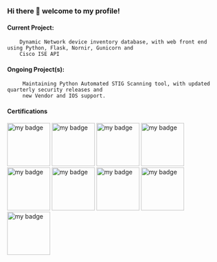 ### Hi there 👋 welcome to my profile!

#### Current Project:
        Dynamic Network device inventory database, with web front end using Python, Flask, Nornir, Gunicorn and 
        Cisco ISE API

#### Ongoing Project(s):
         Maintaining Python Automated STIG Scanning tool, with updated quarterly security releases and
         new Vendor and IOS support.


#### Certifications
<div>
<p float="left">
<a href="https://www.credly.com/badges/db209e46-b9ec-40d4-b7d7-778f27986b73/public_url">
    <img src="https://images.credly.com/size/220x220/images/6eeb0a98-33cb-4f72-bfc3-f89d65a3286c/image.png"
    width="100" alt="my badge" title="Click to verify"></a>
<a href="https://www.credly.com/badges/a8752bca-bc7c-4f23-9828-c7498d64640f/public_url">
    <img src ="https://images.credly.com/size/220x220/images/4d054f39-f581-4442-8923-c5cd32720ef6/Classof2020-badge-600x600.png" 
    width="100" alt="my badge" title="Click to verify"></a>
<a href="https://www.credly.com/badges/105a8d52-cecf-4dee-804a-e9aced362a91/public_url">
    <img src ="https://images.credly.com/images/706353b7-3a49-4e7b-80d6-ce80a597f580/cisco_ccnp_R_26S.png" 
    width="100" alt="my badge" title="Click to verify"></a>
<a href="https://www.credly.com/badges/1aea63e2-8040-428c-ab9e-be9f1f8f79da/public_url">
    <img src ="https://images.credly.com/size/220x220/images/07f70c56-f067-458e-bbe5-736f055f0cce/CCNP_Enterprise_large.png" 
    width="100" alt="my badge" title="Click to verify"></a>
<a href="https://www.credly.com/badges/f1fe5215-1e78-4d92-806d-e6b7fe87cd7a/public_url">
    <img src ="https://images.credly.com/size/220x220/images/e21e94f7-feec-4717-9687-ac150b213f64/Cisco_DevNetAsst_600.png" 
    width="100" alt="my badge" title="Click to verify"></a>
<a href="https://www.credly.com/badges/c086f8ad-9b3d-4f5a-a3b0-286311ce2bce/public_url">
    <img src ="https://images.credly.com/size/220x220/images/45e887ef-48d0-4310-ac6b-5ae656ceefd3/Cisco_Specialist_600.png" 
    width="100" alt="my badge" title="Click to verify"></a>
<a href="https://www.certmetrics.com/comptia/public/transcript.aspx?transcript=MNHM93R2GN44QHK5">
    <img src ="https://images.credly.com/size/680x680/images/eda22a60-7b46-426c-89df-681b25600b9f/blob" 
    width="100" alt="my badge" title="Click to verify"></a>
<a href="https://www.certmetrics.com/comptia/public/transcript.aspx?transcript=MNHM93R2GN44QHK5">
    <img src ="https://images.credly.com/size/680x680/images/74790a75-8451-400a-8536-92d792c5184a/CompTIA_Security_2Bce.png" 
    width="100" alt="my badge" title="Click to verify"></a>    
<a href="https://www.certmetrics.com/comptia/public/transcript.aspx?transcript=MNHM93R2GN44QHK5">
    <img src ="https://images.credly.com/size/680x680/images/e1fc05b2-959b-45a4-8d20-124b1df121fe/CompTIA_Network_2Bce.png"
    width="100" alt="my badge" title="Click to verify"></a>
</p>
</div>

</div>

<!--
**cwolfe1/cwolfe1** is a ✨ _special_ ✨ repository because its `README.md` (this file) appears on your GitHub profile.

Here are some ideas to get you started:

- 🔭 I’m currently working on ...
- 🌱 I’m currently learning ...
- 👯 I’m looking to collaborate on ...
- 🤔 I’m looking for help with ...
- 💬 Ask me about ...
- 📫 How to reach me: ...
- 😄 Pronouns: ...
- ⚡ Fun fact: ...
-->
